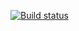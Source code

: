 [![Build status](https://ci.appveyor.com/api/projects/status/cn3k6nijlket7jrf?svg=true)](https://ci.appveyor.com/project/OlgaMelman/bdd-pageobject)
